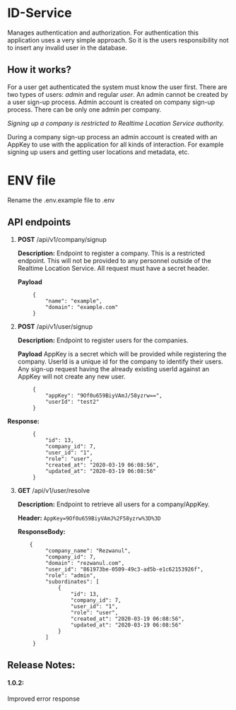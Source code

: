 # ID-Service
Manages authentication and authorization. For authentication this application uses a very 
simple approach. So it is the users responsibility not to insert any invalid user in the 
database.

## How it works?
For a user get authenticated the system must know the user first. There are two types of 
users: *admin* and regular *user*. An admin cannot be created by a user sign-up process.
Admin account is created on company sign-up process. There can be only one admin per company.

*Signing up a company is restricted to Realtime Location Service authority.* 

During a company sign-up process an admin account is created with an AppKey to use with the
application for all kinds of interaction. For example signing up users and getting user 
locations and metadata, etc.

# ENV file
Rename the .env.example file to .env

## API endpoints

1. **POST** /api/v1/company/signup
   
   **Description:** Endpoint to register a company. This is a restricted endpoint. This will not be provided to any personnel
   outside of the Realtime Location Service. All request must have a secret header.
   
   **Payload** 
```        
        {
            "name": "example",
            "domain": "example.com"
        }
``` 
2. **POST** /api/v1/user/signup
   
   **Description:** Endpoint to register users for the companies.
   
   **Payload** AppKey is a secret which will be provided while registering the company.
   UserId is a unique id for the company to identify their users. Any sign-up request 
   having the already existing userId against an AppKey will not create any new user.
        
``` 
        {
            "appKey": "9Of0u659BiyVAmJ/58yzrw==",
            "userId": "test2"
        }
```
**Response:**
```
        {
            "id": 13,
            "company_id": 7,
            "user_id": "1",
            "role": "user",
            "created_at": "2020-03-19 06:08:56",
            "updated_at": "2020-03-19 06:08:56"
        }
```

3. **GET** /api/v1/user/resolve
   
   **Description:** Endpoint to retrieve all users for a company/AppKey.
   
   **Header:** `AppKey=9Of0u659BiyVAmJ%2F58yzrw%3D%3D`
        
   **ResponseBody:**
```   
       {
            "company_name": "Rezwanul",
            "company_id": 7,
            "domain": "rezwanul.com",
            "user_id": "861973be-0509-49c3-ad5b-e1c62153926f",
            "role": "admin",
            "subordinates": [
                {
                    "id": 13,
                    "company_id": 7,
                    "user_id": "1",
                    "role": "user",
                    "created_at": "2020-03-19 06:08:56",
                    "updated_at": "2020-03-19 06:08:56"
                }
            ]
        }
```

## Release Notes:
#### 1.0.2: 
Improved error response
